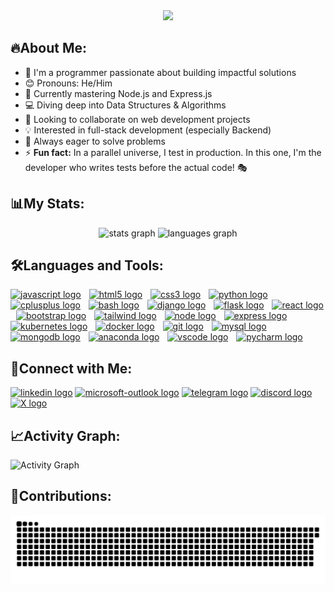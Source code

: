 <div align="center"><img src="https://readme-typing-svg.herokuapp.com/?font=apple-system&pause=1500&color=d1d9e0&center=true&vCenter=true&width=435&lines=Hello+World!;My+name+is+Harshit+Sharma!;I%27m+a+Full+Stack+Developer!;Welcome+to+my+GitHub+profile!;Let%27s+connect!" height="80" />
</div>

  
## 🔥About Me: 
- 🗿 I'm a programmer passionate about building impactful solutions
- 😊 Pronouns: He/Him
- 🌱 Currently mastering Node.js and Express.js
- 💻 Diving deep into Data Structures & Algorithms
- 🚀 Looking to collaborate on web development projects
- 💡 Interested in full-stack development (especially Backend)
- 🎯 Always eager to solve problems
- ⚡ <b>Fun fact:</b> In a parallel universe, I test in production. In this one, I'm the developer who writes tests before the actual code! 🎭

###

## 📊My Stats:
<div align="center">
  <img src="https://github-readme-stats.vercel.app/api?username=hsahrasrhmiat&show_icons=true&theme=radical&bg_color=00000000&title_color=00FF41&hide_title=true&icon_color=00FF41&text_color=d1d9e0&hide_border=false" height="145" alt="stats graph"  />
  <img src="https://github-readme-stats.vercel.app/api/top-langs?username=HsAhRaSrHmIaT&locale=en&hide_title=true&layout=compact&card_width=320&langs_count=5&theme=github_dark&bg_color=00000000&text_color=d1d9e0&hide_border=false&order=1" height="145" alt="languages graph"  />
</div>

###

<div align="left">
  
  ## 🛠️Languages and Tools:
   <!--<img src="https://skillicons.dev/icons?i=js,html,css,react,nodejs,express,python,django,flask,mysql,mongodb,bootstrap,tailwind,git,figma,vscode" />-->
   <!--<a href="https://www.jenkins.io/doc/"><img src="https://skillicons.dev/icons?i=jenkins" height="34" alt="jenkins logo"  /></a>
  <img width="5" />
  <a href="https://developer.hashicorp.com/terraform/docs"><img src="https://skillicons.dev/icons?i=terraform" height="34" alt="terraform logo"  /></a>
  <img width="5" />-->
  <a href="https://developer.mozilla.org/en-US/docs/Web/JavaScript"><img src="https://skillicons.dev/icons?i=js" height="34" alt="javascript logo"  /></a>
  <img width="5" />
  <a href="https://developer.mozilla.org/en-US/docs/Web/HTML"><img src="https://skillicons.dev/icons?i=html" height="34" alt="html5 logo"  /></a>
  <img width="5" />
  <a href="https://developer.mozilla.org/en-US/docs/Web/CSS"><img src="https://skillicons.dev/icons?i=css" height="34" alt="css3 logo"  /></a>
  <img width="5" />
  <a href="https://www.python.org/doc/"><img src="https://skillicons.dev/icons?i=python" height="34" alt="python logo"  /></a>
  <img width="5" />
  <a href="https://cplusplus.com/doc/tutorial/"><img src="https://skillicons.dev/icons?i=cpp" height="34" alt="cplusplus logo"  /></a>
  <img width="5" />
  <a href="https://www.gnu.org/software/bash/manual/bash.html"><img src="https://skillicons.dev/icons?i=bash" height="34" alt="bash logo"  /></a>
  <img width="5" />
  <a href="https://docs.djangoproject.com/en/5.1/"><img src="https://skillicons.dev/icons?i=django" height="34" alt="django logo"  /></a>
  <img width="5" />
  <a href="https://flask.palletsprojects.com/en/3.0.x/"><img src="https://skillicons.dev/icons?i=flask" height="34" alt="flask logo" /></a>
  <img width="5" />
  <a href="https://react.dev/"><img src="https://skillicons.dev/icons?i=react" height="34" alt="react logo"  /></a>
  <img width="5" />
  <a href="https://getbootstrap.com/docs/5.0/getting-started/introduction/"><img src="https://skillicons.dev/icons?i=bootstrap" height="34" alt="bootstrap logo"  /></a>
  <img width="5" />
  <a href="https://v2.tailwindcss.com/docs"><img src="https://skillicons.dev/icons?i=tailwind" height="34" alt="tailwind logo"  /></a>
  <img width="5" />
  <a href="https://nodejs.org/api/all.html"><img src="https://skillicons.dev/icons?i=nodejs" height="34" alt="node logo"  /></a>
  <img width="5" />
  <a href="https://expressjs.com/en/guide/routing.html"><img src="https://skillicons.dev/icons?i=express" height="34" alt="express logo"  /></a>
  <img width="5" />
  <a href="https://kubernetes.io/docs/home/"><img src="https://skillicons.dev/icons?i=kubernetes" height="34" alt="kubernetes logo"  /></a>
  <img width="5" />
  <a href="https://docs.docker.com/"><img src="https://skillicons.dev/icons?i=docker" height="34" alt="docker logo"  /></a>
  <img width="5" />
  <a href="https://git-scm.com/doc"><img src="https://skillicons.dev/icons?i=git" height="34" alt="git logo"  /></a>
  <img width="5" />
  <a href="https://dev.mysql.com/doc/"><img src="https://skillicons.dev/icons?i=mysql" height="34" alt="mysql logo"  /></a>
  <img width="5" />
  <a href="https://www.mongodb.com/docs/"><img src="https://skillicons.dev/icons?i=mongodb" height="34" alt="mongodb logo"  /></a>
  <img width="5" />
  <a href="https://docs.anaconda.com/"><img src="https://skillicons.dev/icons?i=anaconda" height="34" alt="anaconda logo"  /></a>
  <img width="5" />
  <a href="https://code.visualstudio.com/Docs"><img src="https://skillicons.dev/icons?i=vscode" height="34" alt="vscode logo"  /></a>
  <img width="5" />
  <a href="https://www.jetbrains.com/help/pycharm/quick-start-guide.html"><img src="https://skillicons.dev/icons?i=pycharm" height="34" alt="pycharm logo"  /></a>
</div>

###

<div align="left">
  
  ## 🤝Connect with Me:
  <a href="https://www.linkedin.com/in/harshit-sharma-223612296/"><img src="https://img.icons8.com/?size=100&id=13930&format=png&color=000000" height="40" alt="linkedin logo"  /></a>
  <a href="mailto:harshitsharma2.04@outlook.com"><img src="https://img.icons8.com/?size=100&id=ut6gQeo5pNqf&format=png&color=000000" height="40" alt="microsoft-outlook logo"  /></a>
  <a href="https://t.me/HsAhRaSrHmIaT"><img src="https://img.icons8.com/?size=100&id=63306&format=png&color=000000" height="40" alt="telegram logo" /></a>
  <a href="https://discordapp.com/users/886296985743798382"><img src="https://img.icons8.com/?size=100&id=M725CLW4L7wE&format=png&color=000000" height="40" alt="discord logo"  /></a>
  <a href="https://twitter.com/HsAhRaSrHmIaT"><img src="https://img.icons8.com/?size=100&id=ClbD5JTFM7FA&format=png&color=000000" height="40" alt="X logo" /></a>
</div>

###

## 📈Activity Graph:

<img alt="Activity Graph" src="https://github-readme-activity-graph.vercel.app/graph?username=hsahrasrhmiat&bg_color=00000000&color=00c647&line=00c647&point=8bde9a&area=true&area_color=50c878&hide_border=true" />

## 🐍Contributions:

<div align="center">
<img src="https://raw.githubusercontent.com/HsAhRaSrHmIaT/HsAhRaSrHmIaT/output/snake.svg" alt="Snake animation" />
</div>


###
